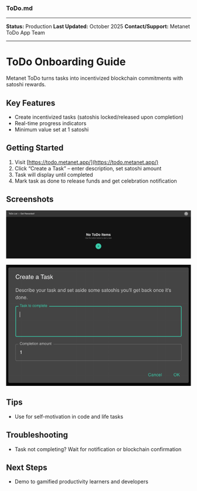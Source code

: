 







### ToDo.md

***
**Status:** Production
**Last Updated:** October 2025
**Contact/Support:** Metanet ToDo App Team

***
# ToDo Onboarding Guide

Metanet ToDo turns tasks into incentivized blockchain commitments with satoshi rewards.

## Key Features
- Create incentivized tasks (satoshis locked/released upon completion)
- Real-time progress indicators
- Minimum value set at 1 satoshi

## Getting Started

1. Visit [https://todo.metanet.app/](https://todo.metanet.app/)
2. Click “Create a Task” – enter description, set satoshi amount
3. Task will display until completed
4. Mark task as done to release funds and get celebration notification

## Screenshots
![Empty state (no tasks)](../../../assets/onboardings/bsv-apps/todo-app/empty-state.png)

![New task dialog and celebration overlay](../../../assets/onboardings/bsv-apps/todo-app/task-creation.png)

## Tips
- Use for self-motivation in code and life tasks

## Troubleshooting
- Task not completing? Wait for notification or blockchain confirmation

## Next Steps
- Demo to gamified productivity learners and developers

